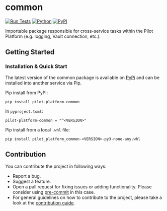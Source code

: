 # common

[![Run Tests](https://github.com/PilotDataPlatform/common/actions/workflows/run-tests.yml/badge.svg?branch=develop)](https://github.com/PilotDataPlatform/common/actions/workflows/run-tests.yml)
[![Python](https://img.shields.io/badge/python-3.8-brightgreen.svg)](https://www.python.org/)
[![PyPI](https://img.shields.io/pypi/v/pilot-platform-common.svg)](https://pypi.org/project/pilot-platform-common/)

Importable package responsible for cross-service tasks within the Pilot Platform (e.g. logging, Vault connection, etc.).


## Getting Started

### Installation & Quick Start
The latest version of the common package is available on [PyPi](https://pypi.org/project/pilot-platform-common/) and can be installed into another service via Pip.

Pip install from PyPi:
```
pip install pilot-platform-common
```

In `pyproject.toml`:
```
pilot-platform-common = "^<VERSION>"
```

Pip install from a local `.whl` file:
```
pip install pilot_platform_common-<VERSION>-py3-none-any.whl
```

## Contribution

You can contribute the project in following ways:

* Report a bug.
* Suggest a feature.
* Open a pull request for fixing issues or adding functionality. Please consider using [pre-commit](https://pre-commit.com) in this case.
* For general guidelines on how to contribute to the project, please take a look at the [contribution guide](CONTRIBUTING.md).
